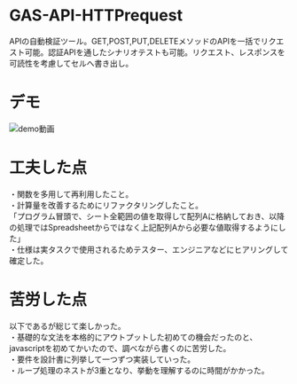 # GAS-API-HTTPrequest
APIの自動検証ツール。GET,POST,PUT,DELETEメソッドのAPIを一括でリクエスト可能。認証APIを通したシナリオテストも可能。リクエスト、レスポンスを可読性を考慮してセルへ書き出し。</br>

# デモ

![demo動画](https://github.com/KTakao01/GAS-API-HTTPrequest/assets/100658468/25701768-00e6-4f83-b2a7-04a8ba445737)

# 工夫した点
・関数を多用して再利用したこと。</br>
・計算量を改善するためにリファクタリングしたこと。</br>
「プログラム冒頭で、シート全範囲の値を取得して配列Aに格納しておき、以降の処理ではSpreadsheetからではなく上記配列Aから必要な値取得するようにした」</br>
・仕様は実タスクで使用されるためテスター、エンジニアなどにヒアリングして確定した。</br>


# 苦労した点
以下であるが総じて楽しかった。</br>
・基礎的な文法を本格的にアウトプットした初めての機会だったのと、javascriptを初めてかいたので、調べながら書くのに苦労した。</br>
・要件を設計書に列挙して一つずつ実装していった。</br>
・ループ処理のネストが3重となり、挙動を理解するのに時間がかかった。</br>

